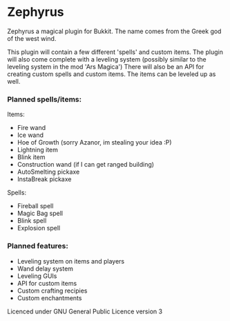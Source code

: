 Zephyrus
========

Zephyrus a magical plugin for Bukkit. The name comes from the Greek god of the west wind.

This plugin will contain a few different 'spells' and custom items. The plugin will also come complete with a leveling system (possibly similar to the leveling system in the mod 'Ars Magica')
There will also be an API for creating custom spells and custom items. The items can be leveled up as well.

### Planned spells/items:

  Items:
*    Fire wand
*    Ice wand
*    Hoe of Growth (sorry Azanor, im stealing your idea :P)
*    Lightning item
*    Blink item
*    Construction wand (if I can get ranged building)
*    AutoSmelting pickaxe
*    InstaBreak pickaxe
    
  Spells:
*    Fireball spell
*    Magic Bag spell
*    Blink spell
*    Explosion spell
    
  
  
### Planned features:
*  Leveling system on items and players
*  Wand delay system
*  Leveling GUIs
*  API for custom items
*  Custom crafting recipies
*  Custom enchantments
  
Licenced under GNU General Public Licence version 3
